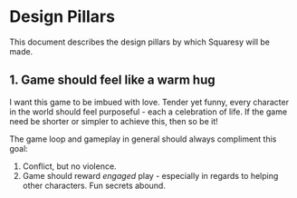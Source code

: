 # Design Pillars
This document describes the design pillars by which Squaresy will be made.

## 1. Game should feel like a warm hug
I want this game to be imbued with love. Tender yet funny, every character in the world should feel purposeful - each a celebration of life. If the game need be shorter or simpler to achieve this, then so be it!

The game loop and gameplay in general should always compliment this goal: 

1. Conflict, but no violence.
2. Game should reward _engaged_ play - especially in regards to helping other characters. Fun secrets abound.
